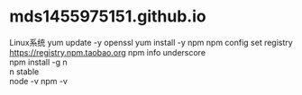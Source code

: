 # mds1455975151.github.io
Linux系统
yum update -y openssl
yum install -y npm
npm config set registry https://registry.npm.taobao.org 
npm info underscore 								
npm install -g n									
n stable											
node -v
npm -v

